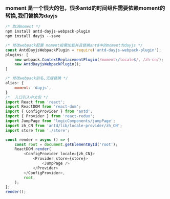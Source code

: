 <!--
 * @Author: your name
 * @Date: 2020-01-03 11:44:58
 * @LastEditTime : 2020-01-03 11:53:53
 * @LastEditors  : Please set LastEditors
 * @Description: In User Settings Edit
 * @FilePath: \react-delicacies\docs\bable\moment优化.md
 -->
### moment 是一个很大的包，很多antd的时间组件需要依赖moment的转换,我们替换为dayjs

```javascript
/* 取消moment */
npm install antd-dayjs-webpack-plugin
npm install dayjs --save

/* 修改webpack配置 moment按需加载并且替换antd中的moment为dayjs */
const AntdDayjsWebpackPlugin = require('antd-dayjs-webpack-plugin');
plugins: [
    new webpack.ContextReplacementPlugin(/moment\/locale$/, /zh-cn/);
    new AntdDayjsWebpackPlugin();
]

/* 修改webpack别名,无缝替换 */
alias: {
    moment: 'dayjs',
}
/*  入口引入中文包 */
import React from 'react';
import ReactDOM from 'react-dom';
import { ConfigProvider } from 'antd';
import { Provider } from 'react-redux';
import JumpPage from 'logicComponents/jumpPage';
import zh_CN from 'antd/lib/locale-provider/zh_CN';
import store from './store';

const render = async () => {
    const root = document.getElementById('root');
    ReactDOM.render(
        <ConfigProvider locale={zh_CN}>
            <Provider store={store}>
                <JumpPage />
            </Provider>
        </ConfigProvider>,
        root,
    );
};
render();
```

